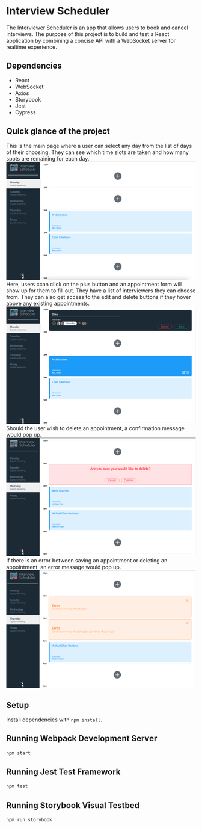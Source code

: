 # Interview Scheduler

The Interviewer Scheduler is an app that allows users to book and cancel interviews. The purpose of this project is to build and test a React application by combining a concise API with a WebSocket server for realtime experience. 

## Dependencies
- React
- WebSocket
- Axios
- Storybook
- Jest
- Cypress

## Quick glance of the project

This is the main page where a user can select any day from the list of days of their choosing. They can see which time slots are taken and how many spots are remaining for each day.
!["Screenshot of main page"](https://github.com/dinasauur/scheduler/blob/master/docs/main-page.png?raw=true)
Here, users ccan click on the plus button and an appointment form will show up for them to fill out. They have a list of interviewers they can choose from. They can also get access to the edit and delete buttons if they hover above any existing appointments. 
!["Screenshot of add and edit components"](https://github.com/dinasauur/scheduler/blob/master/docs/add-edit.png?raw=true)
Should the user wish to delete an appointment, a confirmation message would pop up.
!["Screenshot of confirmation message to delete"](https://github.com/dinasauur/scheduler/blob/master/docs/confirm.png?raw=true)
If there is an error between saving an appointment or deleting an appointment, an error message would pop up.
!["Screenshot of error messages"](https://github.com/dinasauur/scheduler/blob/master/docs/error.png?raw=true)


## Setup

Install dependencies with `npm install`.

## Running Webpack Development Server

```sh
npm start
```

## Running Jest Test Framework

```sh
npm test
```

## Running Storybook Visual Testbed

```sh
npm run storybook
```